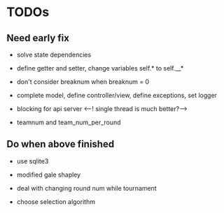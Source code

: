 # TODOs

## Need early fix

* solve state dependencies

* define getter and setter, change variables self.* to self.__*

* don't consider breaknum when breaknum = 0

* complete model, define controller/view, define exceptions, set logger

* blocking for api server <--! single thread is much better?-->

* teamnum and team_num_per_round

## Do when above finished

* use sqlite3

* modified gale shapley

* deal with changing round num while tournament

* choose selection algorithm